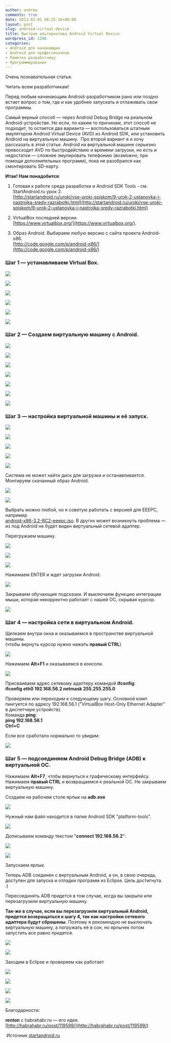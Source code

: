 ```yaml
---
author: andrew
comments: true
date: 2013-02-01 08:25:16+00:00
layout: post
slug: android-virtual-device
title: Быстрая альтернатива Android Virtual Device
wordpress_id: 1298
categories:
- Android для начинающих
- Android для профессионалов
- Памятка разработчику
- Программирование
---
```


Очень познавательная статья.





Читать всем разработчикам!





Перед любым начинающим Android-разработчиком рано или поздно встает вопрос о том, где и как удобнее запускать и отлаживать свои программы.













Самый верный способ — через Android Debug Bridge на реальном Android-устройстве. Но если, по каким то причинам, этот способ не подходит, то остается два варианта — воспользоваться штатным эмулятором Android Virtual Device (AVD) из Android SDK, или установить Android на виртуальную машину.  Про второй вариант я и хочу рассказать в этой статье. Android на виртуальной машине серьезно превосходит AVD по быстродействию и времени загрузки, но есть и недостатки — сложнее эмулировать телефонию (возможно, при помощи дополнительных программ), пока не разобрался как смонтировать SD-карту.







 <!-- more -->





**Итак! Нам понадобится**:





1. Готовая к работе среда разработки и Android SDK Tools - см. StartAndroid.ru урок 2.  
[http://startandroid.ru/uroki/vse-uroki-spiskom/9-urok-2-ustanovka-i-nastrojka-sredy-razrabotki.html](http://startandroid.ru/uroki/vse-uroki-spiskom/9-urok-2-ustanovka-i-nastrojka-sredy-razrabotki.html)





2. VirtualBox последней версии.  
[https://www.virtualbox.org/](https://www.virtualbox.org/).





3. Образ Android. Выбираем любую версию с сайта проекта Android-x86.  
[http://code.google.com/p/android-x86/](http://code.google.com/p/android-x86/)









### Шаг 1 — устанавливаем Virtual Box.





![](http://startandroid.ru/images/stories/articles/A0002/A0002_050.png)





![](http://startandroid.ru/images/stories/articles/A0002/A0002_060.png)





![](http://startandroid.ru/images/stories/articles/A0002/A0002_070.png)





![](http://startandroid.ru/images/stories/articles/A0002/A0002_080.png)





![](http://startandroid.ru/images/stories/articles/A0002/A0002_090.png)





![](http://startandroid.ru/images/stories/articles/A0002/A0002_100.png)













### Шаг 2 — Создаем виртуальную машину с Android.





![](http://startandroid.ru/images/stories/articles/A0002/A0002_110.png)





![](http://startandroid.ru/images/stories/articles/A0002/A0002_120.png)





![](http://startandroid.ru/images/stories/articles/A0002/A0002_130.png)





![](http://startandroid.ru/images/stories/articles/A0002/A0002_140.png)





![](http://startandroid.ru/images/stories/articles/A0002/A0002_150.png)





![](http://startandroid.ru/images/stories/articles/A0002/A0002_160.png)





![](http://startandroid.ru/images/stories/articles/A0002/A0002_170.png)













### Шаг 3 — настройка виртуальной машины и её запуск.





![](http://startandroid.ru/images/stories/articles/A0002/A0002_180.png)





![](http://startandroid.ru/images/stories/articles/A0002/A0002_190.png)





![](http://startandroid.ru/images/stories/articles/A0002/A0002_200.png)





![](http://startandroid.ru/images/stories/articles/A0002/A0002_210.png)





![](http://startandroid.ru/images/stories/articles/A0002/A0002_220.png)





Система не может найти диск для загрузки и останавливается. Монтируем скачанный образ Android.





![](http://startandroid.ru/images/stories/articles/A0002/A0002_230.png)





![](http://startandroid.ru/images/stories/articles/A0002/A0002_240.png)









Выбрать можно любой, но я советую работать с версией для EEEPC, например  
[android-x86-3.2-RC2-eeepc.iso](http://code.google.com/p/android-x86/downloads/detail?name=android-x86-3.2-RC2-eeepc.iso&can=4&q=). В других может возникнуть проблема — из под Android не будет виден виртуальный сетевой адаптер.





Перегружаем машину.





![](http://startandroid.ru/images/stories/articles/A0002/A0002_250.png)





![](http://startandroid.ru/images/stories/articles/A0002/A0002_260.png)





![](http://startandroid.ru/images/stories/articles/A0002/A0002_270.png)





Нажимаем ENTER и ждет загрузки Android.





![](http://startandroid.ru/images/stories/articles/A0002/A0002_280.png)





Закрываем обучающие подсказки. И выключаем функцию интеграции мыши, которая некорректно работает с нашей ОС, скрывая курсор.





![](http://startandroid.ru/images/stories/articles/A0002/A0002_290.png)













### Шаг 4 — настройка сети в виртуальном Android.





Щелкаем внутри окна и оказываемся в пространстве виртуальной машины.   
(чтобы вернуть курсор нужно нажать **правый CTRL**)





![](http://startandroid.ru/images/stories/articles/A0002/A0002_300.png)









Нажимаем **Alt+F1** и оказываемся в консоли.





![](http://startandroid.ru/images/stories/articles/A0002/A0002_310.png)









Присваиваем адрес сетевому адаптеру командой **ifconfig**:  
**ifconfig eth0 192.168.56.2 netmask 255.255.255.0**









Проверяем или переходим к следующему шагу. Основной комп пингуется по адресу 192.168.56.1 ("VirtualBox Host-Only Ethernet Adapter" в диспетчере устройств).  
Команда **ping**:  
**ping 192.168.56.1**  
**Ctrl+C**









Если все сработало нормально то увидим:





![](http://startandroid.ru/images/stories/articles/A0002/A0002_320.png)













### Шаг 5 — подсоединяем Android Debug Bridge (ADB) к виртуальной ОС.





Нажимаем **Alt+F7**, чтобы вернуться к графическому интерфейсу. Нажимаем **правый CTRL** и возвращаемся к реальной ОС. Не закрываем виртуальную машину.





Создаем на рабочем столе ярлык на **adb.exe**





![](http://startandroid.ru/images/stories/articles/A0002/A0002_330.png)





Нужный нам файл находится в папке Android SDK "platform-tools".





![](http://startandroid.ru/images/stories/articles/A0002/A0002_340.png)





Дописываем команду текстом "**connect 192.168.56.2**":





![](http://startandroid.ru/images/stories/articles/A0002/A0002_360.png)





![](http://startandroid.ru/images/stories/articles/A0002/A0002_370.png)









Запускаем ярлык.





Теперь ADB соединен с виртуальным Android, а он, в свою очередь, доступен для запуска и отладки программ из Eclipse. Цель достигнута. :)





Пересоединять ADB придется в том случае, когда вы закрыли или перезагрузили виртуальную машину.





**Так-же в случае, если вы перезагрузили виртуальный Android, придется возвращаться к шагу 4, так как настройки сетевого адаптера будут сброшены**. Поэтому я рекомендую не выключать виртуальную машину, а погружать её в сон, но ярлычек потом запустить все равно придется.





![](http://startandroid.ru/images/stories/articles/A0002/A0002_380.png)





![](http://startandroid.ru/images/stories/articles/A0002/A0002_390.png)













Заходим в Eclipse и проверяем как работает





![](http://startandroid.ru/images/stories/articles/A0002/A0002_400.png)





![](http://startandroid.ru/images/stories/articles/A0002/A0002_410.png)





![](http://startandroid.ru/images/stories/articles/A0002/A0002_420.png)













![](http://startandroid.ru/images/stories/articles/A0002/A0002_430.png)





Благодарности:





**renton** с habrahabr.ru — его идея.  
[http://habrahabr.ru/post/119599/](http://habrahabr.ru/post/119599/)





 Источник [startandroid.ru](http://startandroid.ru/ru/articles/listofarticles/206-bystraja-alternativa-android-virtual-device.html)
